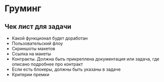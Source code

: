 # Груминг

## Чек лист для задачи

- Какой функционал будет доработан
- Пользовательский флоу
- Скриншоты макетов
- Ссылка на макеты
- Контракты. Должна быть прикреплена документация или задача, где описано подробнее про контракт
- Если есть блокеры, должны быть указаны в задаче
- Критерии премки
